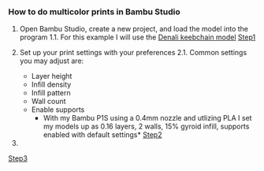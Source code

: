 ### How to do multicolor prints in Bambu Studio

1. Open Bambu Studio, create a new project, and load the model into the program
  1.1. For this example I will use the [Denali keebchain model](https://github.com/DashDashUnderscoreDash/Keebchains/blob/main/Models/Denali%20by%20HaiZeus/Model/Denali%20Keychain.stl)
[Step1](Step1)

2. Set up your print settings with your preferences
  2.1. Common settings you may adjust are:
   - Layer height
   - Infill density
   - Infill pattern
   - Wall count
   - Enable supports
       * With my Bambu P1S using a 0.4mm nozzle and utlizing PLA I set my models up as 0.16 layers, 2 walls, 15% gyroid infill, supports enabled with default settings*
[Step2](Step2)

4. 
[Step3](Step3)
